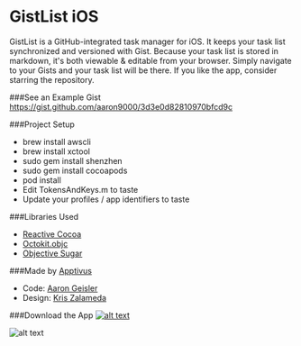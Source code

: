 GistList iOS
========

GistList is a GitHub-integrated task manager for iOS. It keeps your task list synchronized and versioned with Gist. Because your task list is stored in markdown, it's both viewable & editable from your browser. Simply navigate to your Gists and your task list will be there. If you like the app, consider starring the repository.

###See an Example Gist
https://gist.github.com/aaron9000/3d3e0d82810970bfcd9c

###Project Setup
- brew install awscli
- brew install xctool
- sudo gem install shenzhen
- sudo gem install cocoapods
- pod install
- Edit TokensAndKeys.m to taste
- Update your profiles / app identifiers to taste

###Libraries Used
- [Reactive Cocoa](https://github.com/ReactiveCocoa/ReactiveCocoa)
- [Octokit.objc](https://github.com/octokit/octokit.objc)
- [Objective Sugar](https://github.com/supermarin/objectivesugar)

###Made by [Apptivus](https://apptivus.com)
- Code: [Aaron Geisler](http://aarongeisler.com)
- Design: [Kris Zalameda](https://www.behance.net/Zalamedia)

###Download the App
[![alt text](http://gistlist.s3-website-us-east-1.amazonaws.com/btn-4.png)](http://itunes.com/apps/apptivus/gistlist)

![alt text](http://gistlist.s3-website-us-east-1.amazonaws.com/readme-screenshot.jpg)



